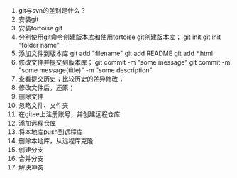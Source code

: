 1. git与svn的差别是什么？
2. 安装git
3. 安装tortoise git
4. 分别使用git命令创建版本库和使用tortoise git创建版本库；
git init
git init "folder name"
5. 添加文件到版本库
git add "filename"
git add README
git add *.html
6. 修改文件并提交到版本库；
git commit -m "some message"
git commit -m "some message(title)" -m "some description"
7. 查看提交历史；比较历史的差异修改；
8. 修改文件后，还原；
9. 删除文件
10. 忽略文件、文件夹
11. 在gitee上注册账号，并创建远程仓库
12. 添加远程仓库
13. 将本地库push到远程库
14. 删除本地库，从远程库克隆
15. 创建分支
16. 合并分支
17. 解决冲突